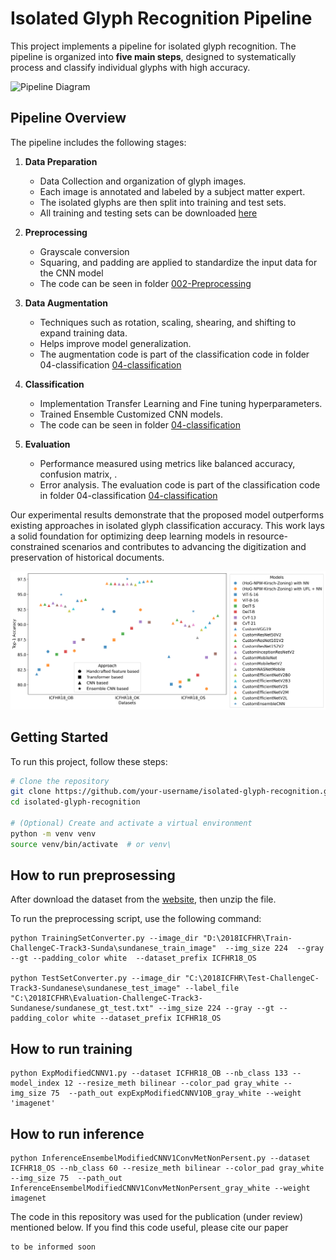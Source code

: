 # Isolated Glyph Recognition Pipeline



This project implements a pipeline for isolated glyph recognition. The pipeline is organized into **five main steps**, designed to systematically process and classify individual glyphs with high accuracy.

![Pipeline Diagram](imgs/Pipeline.png)

## Pipeline Overview

The pipeline includes the following stages:

1. **Data Preparation**  
   - Data Collection and organization of glyph images.
   - Each image  is annotated and labeled by a subject matter expert.
   - The isolated glyphs are then split into training and test sets.
   - All training and testing sets can be downloaded [here](http://amadi.univ-lr.fr/ICFHR2018_Contest/index.php/download-1234-all)

2. **Preprocessing**  
   - Grayscale conversion 
   - Squaring, and padding are applied to standardize the input data for the CNN model
   - The code can be seen in folder [002-Preprocessing](./002-Preprocessing)


3. **Data Augmentation**  
   - Techniques such as rotation, scaling, shearing, and shifting to expand training data.
   - Helps improve model generalization.
   - The augmentation code is part of the classification code in folder 04-classification [04-classification](./04-classification)

4. **Classification**  
   - Implementation Transfer Learning and Fine tuning hyperparameters.
   - Trained Ensemble Customized CNN models.
   - The code can be seen in folder [04-classification](./04-classification)

5. **Evaluation**  
   - Performance measured using metrics like balanced accuracy, confusion matrix, .
   - Error analysis.
   The evaluation code is part of the classification code in folder 04-classification [04-classification](./04-classification)

Our experimental results demonstrate that the proposed model outperforms existing approaches in isolated glyph classification accuracy. This work lays a solid foundation for optimizing deep learning models in resource-constrained scenarios and contributes to advancing the digitization and preservation of historical documents.

![benchmark](imgs/sota1.png)

## Getting Started

To run this project, follow these steps:

```bash
# Clone the repository
git clone https://github.com/your-username/isolated-glyph-recognition.git
cd isolated-glyph-recognition

# (Optional) Create and activate a virtual environment
python -m venv venv
source venv/bin/activate  # or venv\
```

## How to run preprosessing
After download the dataset from the [website](http://amadi.univ-lr.fr/ICFHR2018_Contest/index.php/download-1234-all), then unzip the file.

To run the preprocessing script, use the following command:

```
python TrainingSetConverter.py --image_dir "D:\2018ICFHR\Train-ChallengeC-Track3-Sunda\sundanese_train_image"  --img_size 224  --gray --gt --padding_color white  --dataset_prefix ICFHR18_OS

python TestSetConverter.py --image_dir "C:\2018ICFHR\Test-ChallengeC-Track3-Sundanese\sundanese_test_image" --label_file "C:\2018ICFHR\Evaluation-ChallengeC-Track3-Sundanese/sundanese_gt_test.txt" --img_size 224 --gray --gt --padding_color white --dataset_prefix ICFHR18_OS
```

## How to run training
```
python ExpModifiedCNNV1.py --dataset ICFHR18_OB --nb_class 133 --model_index 12 --resize_meth bilinear --color_pad gray_white --img_size 75  --path_out expExpModifiedCNNV1OB_gray_white --weight 'imagenet'
```

## How to run inference
```
python InferenceEnsembelModifiedCNNV1ConvMetNonPersent.py --dataset ICFHR18_OS --nb_class 60 --resize_meth bilinear --color_pad gray_white --img_size 75  --path_out InferenceEnsembelModifiedCNNV1ConvMetNonPersent_gray_white --weight imagenet
```

The code in this repository was used for the publication  (under review) mentioned below. If you find this code useful, please cite our paper

```
to be informed soon
```
